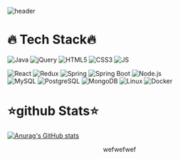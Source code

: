 ![header](https://capsule-render.vercel.app/api?type=rounded&color=auto&height=300&section=header&text=MyeongMan&fontSize=90)

# 🔥 Tech Stack🔥
![Java](https://img.shields.io/badge/Java-007396??style=for-the-badge&logo=Java&logoColor=black) ![jQuery](https://img.shields.io/badge/jQuery-0769AD??style=for-the-badge&logo=jQuery&logoColor=black) ![HTML5](https://img.shields.io/badge/HTML5-E34F26?stylefor-the-badge&logo=HTML5&logoColor=black) ![CSS3](https://img.shields.io/badge/CSS3-1572B6?stylefor-the-badge&logo=CSS3&logoColor=black) ![JS](https://img.shields.io/badge/JavaScript-F7DF1E?stylefor-the-badge&logo=JavaScript&logoColor=black)
 
 ![React](https://img.shields.io/badge/React-61DAFB??style=for-the-badge&logo=React&logoColor=black) ![Redux](https://img.shields.io/badge/Redux-764ABC??style=for-the-badge&logo=Redux&logoColor=black) ![Spring](https://img.shields.io/badge/Spring-6DB33F??style=for-the-badge&logo=Spring&logoColor=black) ![Spring Boot](https://img.shields.io/badge/Spring%20Boot-6DB33F??style=for-the-badge&logo=Spring%20Boot&logoColor=black) ![Node.js](https://img.shields.io/badge/Node.js-339933??style=for-the-badge&logo=Node.js&logoColor=black)  
![MySQL](https://img.shields.io/badge/MySQL-4479A1??style=for-the-badge&logo=MySQL&logoColor=black) ![PostgreSQL](https://img.shields.io/badge/PostgreSQL-4169E1??style=for-the-badge&logo=PostgreSQL&logoColor=black) ![MongoDB](https://img.shields.io/badge/MongoDB-47A248??style=for-the-badge&logo=MongoDB&logoColor=black) ![Linux](https://img.shields.io/badge/Linux-FCC624??style=for-the-badge&logo=Linux&logoColor=black) ![Docker](https://img.shields.io/badge/Docker-2496ED??style=for-the-badge&logo=Docker&logoColor=black)
</div> 


# ⭐github Stats⭐
[![Anurag's GitHub stats](https://github-readme-stats.vercel.app/api?username=mani703)](https://github.com/mani703/github-readme-stats)

<div align=center>wefwefwef</div>

